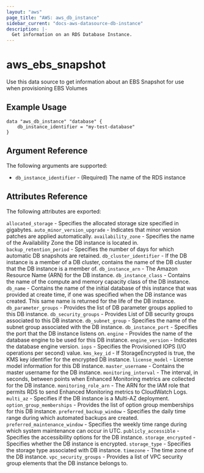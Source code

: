 ```yaml
---
layout: "aws"
page_title: "AWS: aws_db_instance"
sidebar_current: "docs-aws-datasource-db-instance"
description: |-
  Get information on an RDS Database Instance.
---
```


# aws\_ebs\_snapshot

Use this data source to get information about an EBS Snapshot for use when provisioning EBS Volumes

## Example Usage

```
data "aws_db_instance" "database" {
    db_instance_identifier = "my-test-database"
}
```

## Argument Reference

The following arguments are supported:

* `db_instance_identifier` - (Required) The name of the RDS instance

## Attributes Reference

The following attributes are exported:

`allocated_storage` - Specifies the allocated storage size specified in gigabytes.
`auto_minor_version_upgrade` - Indicates that minor version patches are applied automatically.
`availability_zone` - Specifies the name of the Availability Zone the DB instance is located in.
`backup_retention_period` - Specifies the number of days for which automatic DB snapshots are retained.
`db_cluster_identifier` - If the DB instance is a member of a DB cluster, contains the name of the DB cluster that the DB instance is a member of.
`db_instance_arn` - The Amazon Resource Name (ARN) for the DB instance.
`db_instance_class` - Contains the name of the compute and memory capacity class of the DB instance.
`db_name` - Contains the name of the initial database of this instance that was provided at create time, if one was specified when the DB instance was created. This same name is returned for the life of the DB instance.
`db_parameter_groups` - Provides the list of DB parameter groups applied to this DB instance.
`db_security_groups` - Provides List of DB security groups associated to this DB instance.
`db_subnet_group` - Specifies the name of the subnet group associated with the DB instance.
`db_instance_port` - Specifies the port that the DB instance listens on.
`engine` - Provides the name of the database engine to be used for this DB instance.
`engine_version` - Indicates the database engine version.
`iops` - Specifies the Provisioned IOPS (I/O operations per second) value.
`kms_key_id` - If StorageEncrypted is true, the KMS key identifier for the encrypted DB instance.
`license_model` - License model information for this DB instance.
`master_username` - Contains the master username for the DB instance.
`monitoring_interval` - The interval, in seconds, between points when Enhanced Monitoring metrics are collected for the DB instance.
`monitoring_role_arn` - The ARN for the IAM role that permits RDS to send Enhanced Monitoring metrics to CloudWatch Logs.
`multi_az` - Specifies if the DB instance is a Multi-AZ deployment.
`option_group_memberships` - Provides the list of option group memberships for this DB instance.
`preferred_backup_window` - Specifies the daily time range during which automated backups are created.
`preferred_maintenance_window` -  Specifies the weekly time range during which system maintenance can occur in UTC.
`publicly_accessible` - Specifies the accessibility options for the DB instance.
`storage_encrypted` - Specifies whether the DB instance is encrypted.
`storage_type` - Specifies the storage type associated with DB instance.
`timezone` - The time zone of the DB instance.
`vpc_security_groups` - Provides a list of VPC security group elements that the DB instance belongs to.
